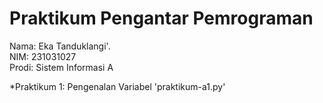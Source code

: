 # Praktikum Pengantar Pemrograman
<div> Nama: Eka Tanduklangi'. </div>
<div> NIM: 231031027 </div>
<div> Prodi: Sistem Informasi A </div>

*Praktikum 1: Pengenalan Variabel 'praktikum-a1.py'
